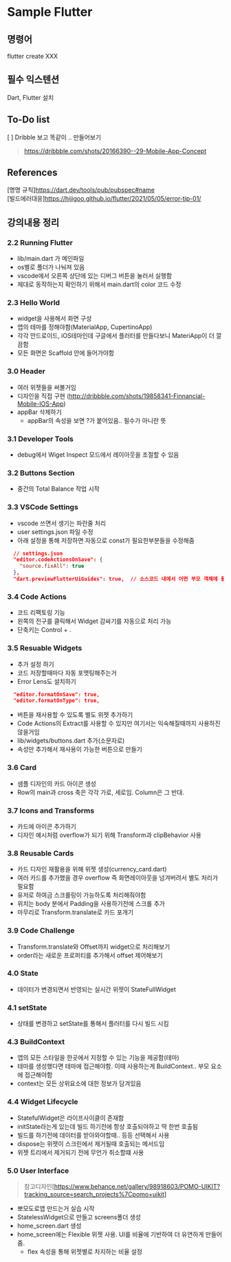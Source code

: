 # Sample Flutter

## 명령어

flutter create XXX

## 필수 익스텐션

Dart, Flutter 설치

## To-Do list

[ ] Dribble 보고 똑같이 .. 만들어보기
  > <https://dribbble.com/shots/20166390--29-Mobile-App-Concept>

## References

[명명 규칙]<https://dart.dev/tools/pub/pubspec#name> </br>
[빌드에러대응]<https://hijigoo.github.io/flutter/2021/05/05/error-tip-01/>

## 강의내용 정리

### 2.2 Running Flutter

- lib/main.dart 가 메인파일
- os별로 폴더가 나눠져 있음
- vscode에서 오른쪽 상단에 있는 디버그 버튼을 눌러서 실행함
- 제대로 동작하는지 확인하기 위해서 main.dart의 color 코드 수정

### 2.3 Hello World

- widget을 사용해서 화면 구성
- 앱의 테마를 정해야함(MaterialApp, CupertinoApp)
- 각각 안드로이드, iOS테마인데 구글에서 플러터를 만들다보니 MateriApp이 더 깔끔함
- 모든 화면은 Scaffold 안에 들어가야함

### 3.0 Header

- 여러 위젯들을 써볼거임
- 디자인을 직접 구현 (<http://dribbble.com/shots/19858341-Finnancial-Mobile-IOS-App>)
- appBar 삭제하기
  - appBar의 속성을 보면 ?가 붙어있음.. 필수가 아니란 뜻

### 3.1 Developer Tools

- debug에서 Wiget Inspect 모드에서 레이아웃을 조절할 수 있음

### 3.2 Buttons Section

- 중간의 Total Balance 작업 시작

### 3.3 VSCode Settings

- vscode 쓰면서 생기는 파란줄 처리
- user settings.json 파일 수정
- 아래 설정을 통해 저장하면 자동으로 const가 필요한부분들을 수정해줌

```json
  // settings.json 
  "editor.codeActionsOnSave": {
    "source.fixAll": true
  },
  "dart.previewFlutterUiGuides": true,  // 소스코드 내에서 어떤 부모 객체에 들어간 요소인지 나오게 됨
```

### 3.4 Code Actions

- 코드 리팩토링 기능
- 왼쪽의 전구를 클릭해서 Widget 감싸기를 자동으로 처리 가능
- 단축키는 Control + .

### 3.5 Resuable Widgets

- 추가 설정 하기
- 코드 저장할때마다 자동 포멧팅해주는거
- Error Lens도 설치하기

```json
  "editor.formatOnSave": true,
  "editor.formatOnType": true,
```

- 버튼을 재사용할 수 있도록 별도 위젯 추가하기
- Code Actions의 Extract를 사용할 수 있지만 여기서는 익숙해질때까지 사용하진 않을거임
- lib/widgets/buttons.dart 추가(소문자로)
- 속성만 추가해서 재사용이 가능한 버튼으로 만들기

### 3.6 Card

- 샘플 디자인의 카드 아이콘 생성
- Row의 main과 cross 축은 각각 가로, 세로임. Column은 그 반대.

### 3.7 Icons and Transforms

- 카드에 아이콘 추가하기
- 디자인 예시처럼 overflow가 되기 위해 Transform과 clipBehavior 사용

### 3.8 Reusable Cards

- 카드 디자인 재활용을 위해 위젯 생성(currency_card.dart)
- 여러 카드를 추가했을 경우 overflow 즉 화면레이아웃을 넘겨버려서 별도 처리가 필요함
- 유저로 하여금 스크롤링이 가능하도록 처리해줘야함
- 위치는 body 분에서 Padding을 사용하기전에 스크롤 추가
- 마무리로 Transform.translate로 카드 포개기

### 3.9 Code Challenge

- Transform.translate와 Offset까지 widget으로 처리해보기
- order라는 새로운 프로퍼티를 추가해서 offset 제어해보기

### 4.0 State

- 데이터가 변경되면서 반영되는 실시간 위젯이 StateFullWidget

### 4.1 setState

- 상태를 변경하고 setState를 통해서 플러터를 다시 빌드 시킴

### 4.3 BuildContext

- 앱의 모든 스타일을 한곳에서 지정할 수 있는 기능을 제공함(테마)
- 테마를 생성했다면 테마에 접근해야함. 이때 사용하는게 BuildContext.. 부모 요소에 접근해야함
- context는 모든 상위요소에 대한 정보가 담겨있음

### 4.4 Widget Lifecycle

- StatefulWidget은 라이프사이클이 존재함
- initState라는게 있는데 빌드 하기전에 항상 호출되야하고 딱 한번 호출됨
- 빌드를 하기전에 데이터를 받아와야할때.. 등등 선택해서 사용
- dispose는 위젯이 스크린에서 제거될때 호출되는 메서드임
- 위젯 트리에서 제거되기 전에 무언가 취소할떄 사용

### 5.0 User Interface

> 참고디자인[https://www.behance.net/gallery/98918603/POMO-UIKIT?tracking_source=search_projects%7Cpomo+uikit]

- 뽀모도로앱 만드는거 실습 시작
- StatelessWidget으로 만들고 screens폴더 생성
- home_screen.dart 생성
- home_screen에는 Flexible 위젯 사용. UI를 비율에 기반하여 더 유연하게 만들어줌.
  - flex 속성을 통해 위젯별로 차지하는 비율 설정
